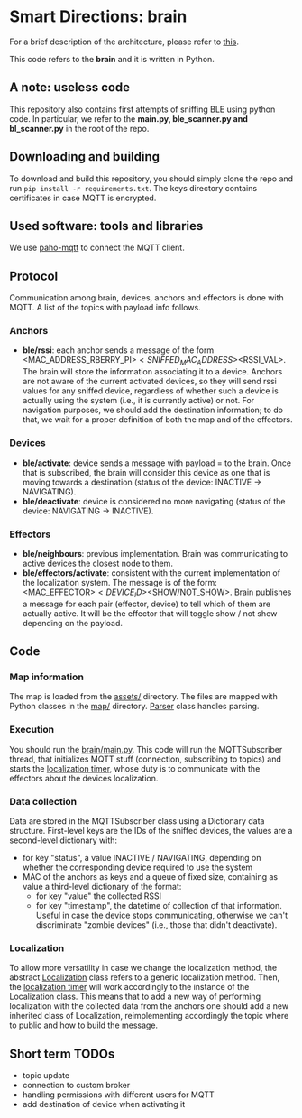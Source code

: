 # Smart Directions: brain
For a brief description of the architecture, please refer to [this](https://github.com/filipkrasniqi/smart-directions-publisher#brief-summary-of-the-architecture).

This code refers to the **brain** and it is written in Python.

## A note: useless code
This repository also contains first attempts of sniffing BLE using python code. In particular, we refer to the **main.py, ble_scanner.py and bl_scanner.py** in the root of the repo.

## Downloading and building
To download and build this repository, you should simply clone the repo and run ```pip install -r requirements.txt```. The keys directory contains certificates in case MQTT is encrypted.

## Used software: tools and libraries
We use [paho-mqtt](https://pypi.org/project/paho-mqtt/) to connect the MQTT client.

## Protocol
Communication among brain, devices, anchors and effectors is done with MQTT. A list of the topics with payload info follows.

### Anchors
- **ble/rssi**: each anchor sends a message of the form <MAC_ADDRESS_RBERRY_PI>$<SNIFFED_MAC_ADDRESS>$<RSSI_VAL>. The brain will store the information associating it to a device. Anchors are not aware of the current activated devices, so they will send rssi values for any sniffed device, regardless of whether such a device is actually using the system (i.e., it is currently active) or not. For navigation purposes, we should add the destination information; to do that, we wait for a proper definition of both the map and of the effectors.

### Devices
- **ble/activate**: device sends a message with payload = <ID> to the brain. Once that is subscribed, the brain will consider this device as one that is moving towards a destination (status of the device: INACTIVE -> NAVIGATING).
- **ble/deactivate**: device is considered no more navigating (status of the device: NAVIGATING -> INACTIVE).
  
### Effectors
- **ble/neighbours**: previous implementation. Brain was communicating to active devices the closest node to them.
- **ble/effectors/activate**: consistent with the current implementation of the localization system. The message is of the form: <MAC_EFFECTOR>$<DEVICE_ID>$<SHOW/NOT_SHOW>. Brain publishes a message for each pair (effector, device) to tell which of them are actually active. It will be the effector that will toggle show / not show depending on the payload.

## Code

### Map information
The map is loaded from the [assets/](https://github.com/filipkrasniqi/smart-directions-subscriber/tree/master/assets) directory. The files are mapped with Python classes in the [map/](https://github.com/filipkrasniqi/smart-directions-subscriber/tree/master/map/elements) directory. [Parser](https://github.com/filipkrasniqi/smart-directions-subscriber/blob/master/utils/parser.py) class handles parsing.

### Execution
You should run the [brain/main.py](https://github.com/filipkrasniqi/smart-directions-subscriber/blob/master/brain/brain.py). This code will run the MQTTSubscriber thread, that initializes MQTT stuff (connection, subscribing to topics) and starts the [localization timer](https://github.com/filipkrasniqi/smart-directions-subscriber/blob/master/localization/localization_thread.py), whose duty is to communicate with the effectors about the devices localization.

### Data collection
Data are stored in the MQTTSubscriber class using a Dictionary data structure. First-level keys are the IDs of the sniffed devices, the values are a second-level dictionary with:
- for key "status", a value INACTIVE / NAVIGATING, depending on whether the corresponding device required to use the system
- MAC of the anchors as keys and a queue of fixed size, containing as value a third-level dictionary of the format:
  - for key "value" the collected RSSI
  - for key "timestamp", the datetime of collection of that information. Useful in case the device stops communicating, otherwise we can't discriminate "zombie devices" (i.e., those that didn't deactivate).

### Localization
To allow more versatility in case we change the localization method, the abstract [Localization](https://github.com/filipkrasniqi/smart-directions-subscriber/blob/master/localization/localization.py) class refers to a generic localization method. Then, the [localization timer](https://github.com/filipkrasniqi/smart-directions-subscriber/blob/master/localization/localization_thread.py) will work accordingly to the instance of the Localization class. This means that to add a new way of performing localization with the collected data from the anchors one should add a new inherited class of Localization, reimplementing accordingly the topic where to public and how to build the message.

## Short term TODOs
- topic update
- connection to custom broker
- handling permissions with different users for MQTT
- add destination of device when activating it

